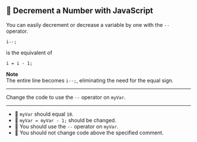 🚀 Decrement a Number with JavaScript
-------------------------------------

You can easily decrement or decrease a variable by one with the `--` operator.

`i--;`

is the equivalent of

`i = i - 1;`

**Note**  
The entire line becomes `i--;`, eliminating the need for the equal sign.

* * *

Change the code to use the `--` operator on `myVar`.

* * *

*   🧪 `myVar` should equal `10`.
*   🧪 `myVar = myVar - 1;` should be changed.
*   🧪 You should use the `--` operator on `myVar`.
*   🧪 You should not change code above the specified comment.